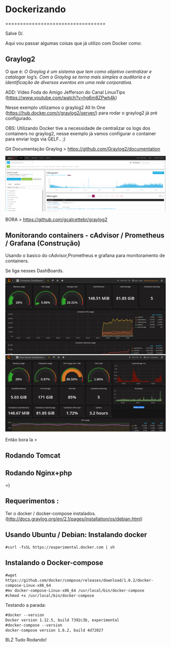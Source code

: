 # Dockerizando
==================================

Salve 0/.

Aqui vou passar algumas coisas que já utilizo com Docker como:

Graylog2
------------
O que é: *O Graylog é um sistema que tem como objetivo centralizar e catalogar log’s. Com o Graylog se torna mais simples a auditoria e a identificação de diversos eventos em uma rede corporativa.*

ADD: Vídeo Foda do Amigo Jefferson do Canal LinuxTips (https://www.youtube.com/watch?v=hg6m8ZPwh4k)

Nesse exemplo utilizamos o graylog2 All In One (https://hub.docker.com/r/graylog2/server/) para rodar o graylog2 já pré configurado.

OBS: Utilizando Docker tive a necessidade de centralizar os logs dos containers no graylog2, nesse exemplo já vamos configurar o container para enviar logs via GELF.. ;)

Git Documentação Graylog > https://github.com/Graylog2/documentation

![alt tag](https://github.com/gcalcettebr/dockerizando/blob/master/jpg/LogsInicio.png)

BORA > https://github.com/gcalcettebr/graylog2

Monitorando containers - cAdvisor / Prometheus / Grafana (Construção)
---------------------------------------------------------------------

Usando o basico do cAdvisor,Prometheus e grafana para monitoramento de containers.

Se liga nesses DashBoards.

![alt tag](https://github.com/gcalcettebr/dockerizando/blob/master/jpg/dashboardcontainers.png)
![alt tag](https://github.com/gcalcettebr/dockerizando/blob/master/jpg/hostdashboard.png)

Então bora la >

Rodando Tomcat
--------------

Rodando Nginx+php
-----------------

=)

Requerimentos :
--------------
Ter o docker / docker-compose instalados.
(http://docs.graylog.org/en/2.1/pages/installation/os/debian.html)

Usando Ubuntu / Debian:
Instalando docker
-----------------
```shell
#curl -fsSL https://experimental.docker.com | sh
```
Instalando o Docker-compose
---------------------------
```shell
#wget https://github.com/docker/compose/releases/download/1.6.2/docker-compose-Linux-x86_64
#mv docker-compose-Linux-x86_64 /usr/local/bin/docker-compose
#chmod +x /usr/local/bin/docker-compose
```
Testando a parada:

```shell
#docker --version
Docker version 1.12.5, build 7392c3b, experimental
#docker-compose --version
docker-compose version 1.6.2, build 4d72027
```
BLZ Tudo Rodando!
